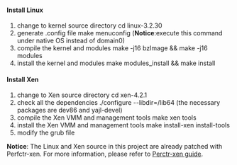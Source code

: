 #### Install Linux
1. change to kernel source directory
   cd linux-3.2.30
2. generate .config file
   make menuconfig
   (**Notice**:execute this command under native OS instead of domain0)
3. compile the kernel and modules
   make -j16 bzImage && make -j16 modules
4. install the kernel and modules
   make modules_install && make install
#### Install Xen
1. change to Xen source directory
   cd xen-4.2.1
2. check all the dependencies
   ./configure --libdir=/lib64
   (the necessary packages are dev86 and yajl-devel)
3. compile the Xen VMM and management tools
   make xen tools
4. install the Xen VMM and management tools
   make install-xen install-tools
5. modify the grub file

**Notice**: The Linux and Xen source in this project are already patched with Perfctr-xen. For more information, please refer to [Perctr-xen guide](http://people.cs.vt.edu/~rnikola/?page_id=23).
